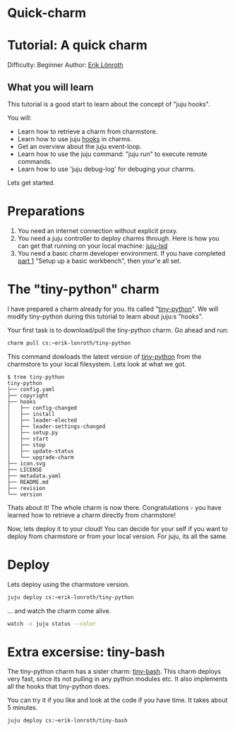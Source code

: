 # Quick-charm

# Tutorial: A quick charm

Difficulty: Beginner
Author: [Erik Lönroth]

## What you will learn
This tutorial is a good start to learn about the concept of "juju hooks".

You will:

* Learn how to retrieve a charm from charmstore.
* Learn how to use juju [hooks] in charms.
* Get an overview about the juju event-loop.
* Learn how to use the juju command: "juju run" to execute remote commands.
* Learn how to use 'juju debug-log' for debuging your charms.

Lets get started.
# Preparations
1. You need an internet connection without explicit proxy.
1. You need a juju controller to deploy charms through. Here is how you can get that running on your local machine: [juju-lxd]
1. You need a basic charm developer environment. If you have completed [part 1] "Setup up a basic workbench", then your'e all set.

# The "tiny-python" charm
I have prepared a charm already for you. Its called "[tiny-python]". We will modify tiny-python during this tutorial to learn about juju:s "hooks".

Your first task is to download/pull the tiny-python charm. Go ahead and run:

```bash
charm pull cs:~erik-lonroth/tiny-python
```
This command dowloads the latest version of [tiny-python] from the charmstore to your local filesystem. Lets look at what we got.
```
$ tree tiny-python
tiny-python
├── config.yaml
├── copyright
├── hooks
│   ├── config-changed
│   ├── install
│   ├── leader-elected
│   ├── leader-settings-changed
│   ├── setup.py
│   ├── start
│   ├── stop
│   ├── update-status
│   └── upgrade-charm
├── icon.svg
├── LICENSE
├── metadata.yaml
├── README.md
├── revision
└── version
```
 Thats about it! The whole charm is now there. Congratulations - you have learned how to retrieve a charm directly from charmstore!
 
 Now, lets deploy it to your cloud! You can decide for your self if you want to deploy from charmstore or from your local version. For juju, its all the same.
 
# Deploy
Lets deploy using the charmstore version.
```bash 
juju deploy cs:~erik-lonroth/tiny-python 
```
... and watch the charm come alive.
```bash 
watch -c juju status --color 
```

# Extra excersise: tiny-bash
The tiny-python charm has a sister charm: [tiny-bash]. This charm deploys very fast, since its not pulling in any python modules etc. It also implements all the hooks that tiny-python does.

You can try it if you like and look at the code if you have time. It takes about 5 minutes.
```bash
juju deploy cs:~erik-lonroth/tiny-bash
```
[hooks-environment]: https://discourse.jujucharms.com/t/the-hook-environment-hook-tools-and-how-hooks-are-run/1047
[Erik Lönroth]: http://eriklonroth.wordpress.com
[part 1]: https://discourse.jujucharms.com/t/tutorial-charm-development-beginner-part-1
[tiny-python]: https://jujucharms.com/new/u/erik-lonroth/tiny-python
[tiny-bash]: https://jujucharms.com/new/u/erik-lonroth/tiny-bash
[hooks]: https://docs.jujucharms.com/2.5/en/reference-charm-hooks
[juju-lxd]: https://docs.jujucharms.com/2.5/en/clouds-lxd